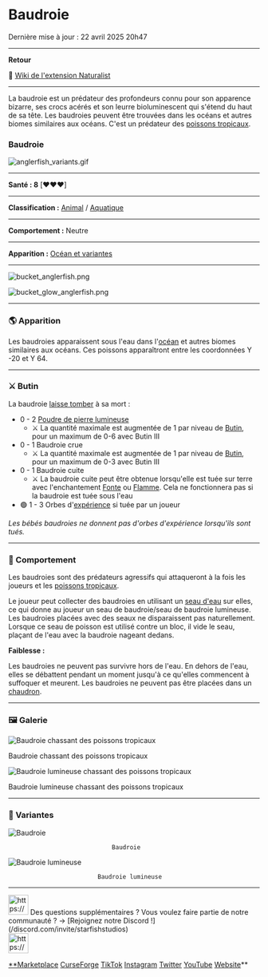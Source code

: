 # Baudroie

Dernière mise à jour : 22 avril 2025 20h47

---

**Retour**

🐻 [Wiki de l'extension Naturalist](/www.notion.so/1a7a9a61c3f1800c8e32e893d6e7f430?pvs=21)

---

La baudroie est un prédateur des profondeurs connu pour son apparence bizarre, ses crocs acérés et son leurre bioluminescent qui s'étend du haut de sa tête. Les baudroies peuvent être trouvées dans les océans et autres biomes similaires aux océans. C'est un prédateur des [poissons tropicaux](/minecraft.fandom.com/wiki/Tropical_Fish).

<aside>

### **Baudroie**

![anglerfish_variants.gif](anglerfish_variants.gif)

---

**Santé : 8** [♥️♥️♥️]

---

**Classification :** [Animal](/minecraft.fandom.com/wiki/Animal) / [Aquatique](/minecraft.fandom.com/wiki/Aquatic)

---

**Comportement :** Neutre

---

**Apparition :** [Océan et variantes](/minecraft.fandom.com/wiki/Ocean)

---

![bucket_anglerfish.png](bucket_anglerfish.png)

![bucket_glow_anglerfish.png](bucket_glow_anglerfish.png)

</aside>

---

### 🌎 Apparition

Les baudroies apparaissent sous l'eau dans l'[océan](/minecraft.fandom.com/wiki/Ocean) et autres biomes similaires aux océans. Ces poissons apparaîtront entre les coordonnées Y -20 et Y 64.

---

### ⚔️ Butin

La baudroie [laisse tomber](/minecraft.fandom.com/wiki/Drops) à sa mort :

- 0 - 2 [Poudre de pierre lumineuse](/minecraft.wiki/w/Glowstone_Dust)
    - ⚔️ La quantité maximale est augmentée de 1 par niveau de [Butin](/minecraft.fandom.com/wiki/Looting), pour un maximum de 0-6 avec Butin III
- 0 - 1 Baudroie crue
    - ⚔️ La quantité maximale est augmentée de 1 par niveau de [Butin](/minecraft.fandom.com/wiki/Looting), pour un maximum de 0-3 avec Butin III
- 0 - 1 Baudroie cuite
    - ⚔️ La baudroie cuite peut être obtenue lorsqu'elle est tuée sur terre avec l'enchantement [Fonte](/minecraft.fandom.com/wiki/Fire_Aspect) ou [Flamme](/minecraft.fandom.com/wiki/Flame). Cela ne fonctionnera pas si la baudroie est tuée sous l'eau
- 🟢 1 - 3 Orbes d'[expérience](/minecraft.fandom.com/wiki/Experience) si tuée par un joueur

*Les bébés baudroies ne donnent pas d'orbes d'expérience lorsqu'ils sont tués.*

---

### 🧠 Comportement

Les baudroies sont des prédateurs agressifs qui attaqueront à la fois les joueurs et les [poissons tropicaux](/minecraft.fandom.com/wiki/Tropical_Fish).

Le joueur peut collecter des baudroies en utilisant un [seau d'eau](/minecraft.fandom.com/wiki/Water_bucket) sur elles, ce qui donne au joueur un seau de baudroie/seau de baudroie lumineuse. Les baudroies placées avec des seaux ne disparaissent pas naturellement. Lorsque ce seau de poisson est utilisé contre un bloc, il vide le seau, plaçant de l'eau avec la baudroie nageant dedans.

**Faiblesse :**

Les baudroies ne peuvent pas survivre hors de l'eau. En dehors de l'eau, elles se débattent pendant un moment jusqu'à ce qu'elles commencent à suffoquer et meurent. Les baudroies ne peuvent pas être placées dans un [chaudron](/minecraft.fandom.com/wiki/Cauldron).

---

### 🖼️ Galerie

![Baudroie chassant des poissons tropicaux](Anglerfish_Hunt.png)

Baudroie chassant des poissons tropicaux

![Baudroie lumineuse chassant des poissons tropicaux](glow_angler.png)

Baudroie lumineuse chassant des poissons tropicaux

---

### 🎨 Variantes

![                                 Baudroie](anglerfish.gif)

                                 Baudroie

![                             Baudroie lumineuse](glow_anglerfish.gif)

                             Baudroie lumineuse

---

<aside>
<img src="https://www.notion.so/icons/headset_red.svg" alt="https://www.notion.so/icons/headset_red.svg" width="40px" /> Des questions supplémentaires ? Vous voulez faire partie de notre communauté ? → [Rejoignez notre Discord !](/discord.com/invite/starfishstudios)

</aside>

<aside>
<img src="https://www.notion.so/icons/star_red.svg" alt="https://www.notion.so/icons/star_red.svg" width="40px" />

[**Marketplace](/www.minecraft.net/en-us/marketplace/creator?name=Starfish%20Studios)      [CurseForge](/www.curseforge.com/members/starfish_studios/projects)      [TikTok](/www.tiktok.com/@starfishstudios)      [Instagram](/www.instagram.com/starfishstudiosinc/)      [Twitter](/twitter.com/starfishstudios)      [YouTube](/www.youtube.com/@starfishstudios)      [Website](/starfish-studios.com/)**

</aside> 